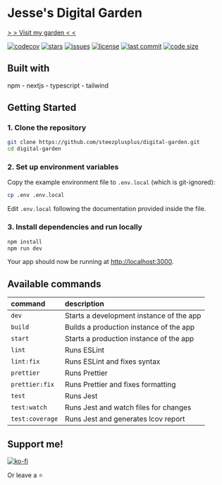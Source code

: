 # Jesse's Digital Garden

[> > Visit my garden < <](https://digital-garden-steez.vercel.app/)

[![codecov](https://codecov.io/gh/steezplusplus/digital-garden/graph/badge.svg?token=IVWNLISFWI)](https://codecov.io/gh/steezplusplus/digital-garden)
[![stars](https://custom-icon-badges.demolab.com/github/stars/steezplusplus/digital-garden?logo=star)](https://github.com/steezplusplus/digital-garden/stargazers)
[![issues](https://custom-icon-badges.demolab.com/github/issues-raw/steezplusplus/digital-garden?logo=issue)](https://github.com/steezplusplus/digital-garden/issues)
[![license](https://custom-icon-badges.demolab.com/github/license/steezplusplus/digital-garden?logo=law)](/LICENSE)
[![last commit](https://custom-icon-badges.demolab.com/github/last-commit/steezplusplus/digital-garden?logo=history&logoColor=white)](#)
[![code size](https://custom-icon-badges.demolab.com/github/languages/code-size/steezplusplus/digital-garden?logo=file-code&logoColor=white)](#)

## Built with

npm - nextjs - typescript - tailwind

## Getting Started

### 1. Clone the repository

```bash
git clone https://github.com/steezplusplus/digital-garden.git
cd digital-garden
```

### 2. Set up environment variables

Copy the example environment file to `.env.local` (which is git-ignored):

```bash
cp .env .env.local
```

Edit `.env.local` following the documentation provided inside the file.

### 3. Install dependencies and run locally

```bash
npm install
npm run dev
```

Your app should now be running at [http://localhost:3000](http://localhost:3000).

## Available commands

| command         | description                              |
| :-------------- | :--------------------------------------- |
| `dev`           | Starts a development instance of the app |
| `build`         | Builds a production instance of the app  |
| `start`         | Starts a production instance of the app  |
| `lint`          | Runs ESLint                              |
| `lint:fix`      | Runs ESLint and fixes syntax             |
| `prettier`      | Runs Prettier                            |
| `prettier:fix`  | Runs Prettier and fixes formatting       |
| `test`          | Runs Jest                                |
| `test:watch`    | Runs Jest and watch files for changes    |
| `test:coverage` | Runs Jest and generates lcov report      |

## Support me!

[![ko-fi](https://ko-fi.com/img/githubbutton_sm.svg)](https://ko-fi.com/W7W5PB4J9)

Or leave a ⭐
